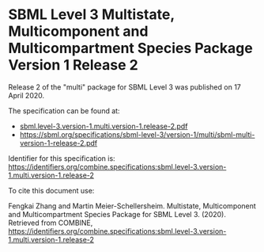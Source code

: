 # SBML Level 3 Multistate, Multicomponent and Multicompartment Species Package Version 1 Release 2
Release 2 of the "multi" package for SBML Level 3 was published on 17 April 2020. 

The specification can be found at:

* [sbml.level-3.version-1.multi.version-1.release-2.pdf](https://raw.githubusercontent.com/combine-org/combine-specifications/main/specifications/files/sbml.level-3.version-1.multi.version-1.release-2.pdf)
* https://sbml.org/specifications/sbml-level-3/version-1/multi/sbml-multi-version-1-release-2.pdf

Identifier for this specification is: https://identifiers.org/combine.specifications:sbml.level-3.version-1.multi.version-1.release-2

To cite this document use:

Fengkai Zhang and Martin Meier-Schellersheim. Multistate, Multicomponent and Multicompartment Species Package for SBML Level 3. (2020). Retrieved from COMBINE, https://identifiers.org/combine.specifications:sbml.level-3.version-1.multi.version-1.release-2